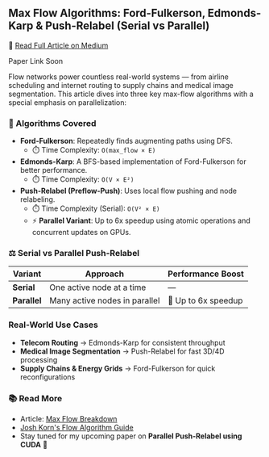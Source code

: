 ## Max Flow Algorithms: Ford-Fulkerson, Edmonds-Karp & Push-Relabel (Serial vs Parallel)

🔗 [Read Full Article on Medium](https://medium.com/@pranay-reddy-palle/max-flow-algorithms-ford-fulkerson-edmonds-karp-push-relabel-serial-vs-parallel-xyz)

Paper Link Soon

Flow networks power countless real-world systems — from airline scheduling and internet routing to supply chains and medical image segmentation. This article dives into three key max-flow algorithms with a special emphasis on parallelization:

### 📌 Algorithms Covered

- **Ford-Fulkerson**: Repeatedly finds augmenting paths using DFS.
  - ⏱️ Time Complexity: `O(max_flow × E)`
- **Edmonds-Karp**: A BFS-based implementation of Ford-Fulkerson for better performance.
  - ⏱️ Time Complexity: `O(V × E²)`
- **Push-Relabel (Preflow-Push)**: Uses local flow pushing and node relabeling.
  - ⏱️ Time Complexity (Serial): `O(V² × E)`  
  - ⚡ **Parallel Variant**: Up to 6x speedup using atomic operations and concurrent updates on GPUs.

### ⚖️ Serial vs Parallel Push-Relabel

| Variant       | Approach                          | Performance Boost |
|---------------|-----------------------------------|-------------------|
| **Serial**    | One active node at a time         | —                 |
| **Parallel**  | Many active nodes in parallel     | 🔼 Up to 6x speedup |

### Real-World Use Cases

- **Telecom Routing** → Edmonds-Karp for consistent throughput
- **Medical Image Segmentation** → Push-Relabel for fast 3D/4D processing
- **Supply Chains & Energy Grids** → Ford-Fulkerson for quick reconfigurations

### 📚 Read More
- Article: [Max Flow Breakdown](https://medium.com/@pranay-reddy-palle/max-flow-algorithms-ford-fulkerson-edmonds-karp-push-relabel-serial-vs-parallel-xyz)
- [Josh Korn's Flow Algorithm Guide](https://joshkorn.com/flows.html)
- Stay tuned for my upcoming paper on **Parallel Push-Relabel using CUDA** 🧠


